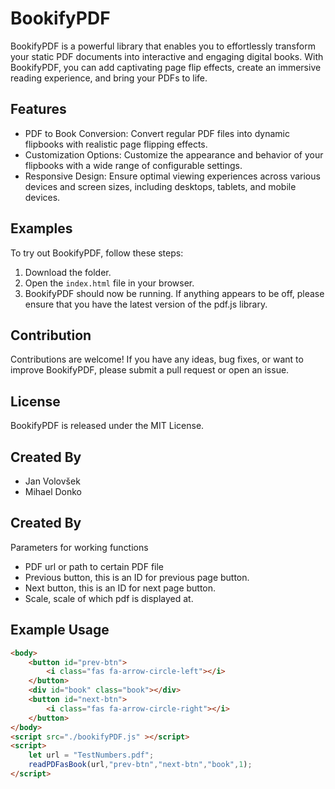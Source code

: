 # BookifyPDF

BookifyPDF is a powerful library that enables you to effortlessly transform your static PDF documents into interactive and engaging digital books. With BookifyPDF, you can add captivating page flip effects, create an immersive reading experience, and bring your PDFs to life.

## Features

- PDF to Book Conversion: Convert regular PDF files into dynamic flipbooks with realistic page flipping effects.
- Customization Options: Customize the appearance and behavior of your flipbooks with a wide range of configurable settings.
- Responsive Design: Ensure optimal viewing experiences across various devices and screen sizes, including desktops, tablets, and mobile devices.

## Examples

To try out BookifyPDF, follow these steps:

1. Download the folder.
2. Open the `index.html` file in your browser.
3. BookifyPDF should now be running. If anything appears to be off, please ensure that you have the latest version of the pdf.js library.

## Contribution

Contributions are welcome! If you have any ideas, bug fixes, or want to improve BookifyPDF, please submit a pull request or open an issue.

## License

BookifyPDF is released under the MIT License.

## Created By

- Jan Volovšek
- Mihael Donko


## Created By
Parameters for working functions
- PDF url or path to certain PDF file
- Previous button, this is an ID for previous page button.
- Next button, this is an ID for next page button.
- Scale, scale of which pdf is displayed at.


## Example Usage

```html
<body>
    <button id="prev-btn">
        <i class="fas fa-arrow-circle-left"></i>
    </button>
    <div id="book" class="book"></div>
    <button id="next-btn">
        <i class="fas fa-arrow-circle-right"></i>
    </button>
</body>
<script src="./bookifyPDF.js" ></script>
<script>
    let url = "TestNumbers.pdf";
    readPDFasBook(url,"prev-btn","next-btn","book",1);
</script>




